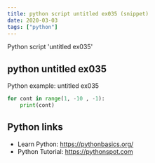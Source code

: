```yaml
---
title: python script untitled ex035 (snippet)
date: 2020-03-03
tags: ["python"]
---
```

Python script 'untitled ex035'


## python untitled ex035

Python example: untitled ex035

```python
for cont in range(1, -10 , -1):
    print(cont)


```

## Python links

- Learn Python: https://pythonbasics.org/
- Python Tutorial: https://pythonspot.com
